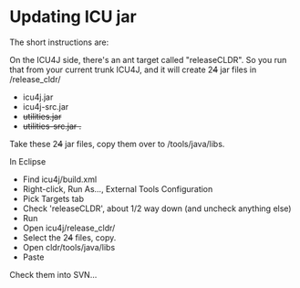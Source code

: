 # Updating ICU jar

The short instructions are:

On the ICU4J side, there's an ant target called "releaseCLDR". So you run that
from your current trunk ICU4J, and it will create 2~~4~~ jar files in
<ICU4J>/release_cldr/

*   icu4j.jar
*   icu4j-src.jar
*   ~~utilities.jar~~
*   ~~utilities-src.jar .~~

Take these 2~~4~~ jar files, copy them over to <CLDR>/tools/java/libs.

In Eclipse

*   Find icu4j/build.xml
*   Right-click, Run As..., External Tools Configuration
*   Pick Targets tab
*   Check 'releaseCLDR', about 1/2 way down (and uncheck anything else)
*   Run
*   Open icu4j/release_cldr/
*   Select the 2~~4~~ files, copy.
*   Open cldr/tools/java/libs
*   Paste

Check them into SVN...
